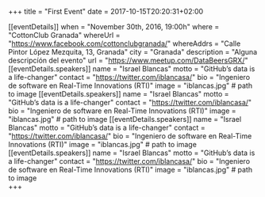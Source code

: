 +++
title =  "First Event"
date = 2017-10-15T20:20:31+02:00

[[eventDetails]]
    when = "November 30th, 2016, 19:00h"
    where = "CottonClub Granada"
    whereUrl = "https://www.facebook.com/cottonclubgranada/"
    whereAddrs = "Calle Pintor López Mezquita, 13, Granada"
    city = "Granada"
    description = "Alguna descripcíón del evento"
    url = "https://www.meetup.com/DataBeersGRX/"
[[eventDetails.speakers]]
    name = "Israel Blancas"
    motto = "GitHub’s data is a life-changer"
    contact = "https://twitter.com/iblancasa/"
    bio = "Ingeniero de software en Real-Time Innovations  (RTI)"
    image = "iblancas.jpg" # path to image
[[eventDetails.speakers]]
    name = "Israel Blancas"
    motto = "GitHub’s data is a life-changer"
    contact = "https://twitter.com/iblancasa/"
    bio = "Ingeniero de software en Real-Time Innovations  (RTI)"
    image = "iblancas.jpg" # path to image
[[eventDetails.speakers]]
    name = "Israel Blancas"
    motto = "GitHub’s data is a life-changer"
    contact = "https://twitter.com/iblancasa/"
    bio = "Ingeniero de software en Real-Time Innovations  (RTI)"
    image = "iblancas.jpg" # path to image
[[eventDetails.speakers]]
    name = "Israel Blancas"
    motto = "GitHub’s data is a life-changer"
    contact = "https://twitter.com/iblancasa/"
    bio = "Ingeniero de software en Real-Time Innovations  (RTI)"
    image = "iblancas.jpg" # path to image    
+++

